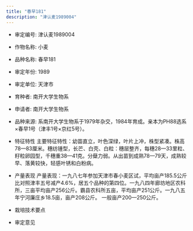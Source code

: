 ```yaml
---
title: "春早181"
description: "津认麦1989004"
---
```

* 审定编号:  津认麦1989004

*  作物名称:  小麦

*  品种名称:  春早181

*  审定年份:  1989

*  审定单位:  天津市

* 育种者:  南开大学生物系

*  申请者:  南开大学生物系

*  品种来源:  系南开大学生物系于1979年杂交，1984年育成。亲本为PH88选系×春早1号（津丰1号×京红5号）。

*  特征特性
主要特征特性：幼苗直立，叶色深绿，叶片上冲，株型紧凑。株高78—83厘米。穗纺锺型，长芒、白壳、白粒：穗层整齐，每穗28—33里粒、籽粒卵园型，千穗重38—41克。分蘖力弱。从出苗到成熟78—79天，成熟较早、落黄较快，轻感叶锈和白粉病。

*  产量表现
产量表现：一九八七年参加天津市春小麦区试，平均亩产185.5公斤比对照津丰五号减产4.6%，居五个品种的第四位。一九八四年廊坊地区农科所，三亩平均亩产256公斤。霸县农科所五亩，平均亩产251公斤。一九八五年宁河廉庄乡18.5亩，亩产208公斤。 一般亩产200—250公斤。       

*  栽培技术要点


*  审定意见

